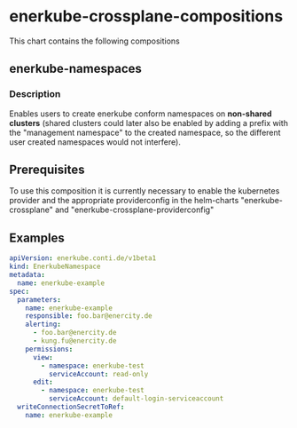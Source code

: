 # enerkube-crossplane-compositions

This chart contains the following compositions

## enerkube-namespaces

### Description

Enables users to create enerkube conform namespaces on **non-shared clusters** (shared clusters could later also be enabled by adding a prefix with the "management namespace" to the created namespace, so the different user created namespaces would not interfere). 

## Prerequisites
To use this composition it is currently necessary to enable the kubernetes provider and the appropriate providerconfig in the helm-charts "enerkube-crossplane" and "enerkube-crossplane-providerconfig"

## Examples

```yaml
apiVersion: enerkube.conti.de/v1beta1
kind: EnerkubeNamespace
metadata:
  name: enerkube-example
spec:
  parameters:
    name: enerkube-example
    responsible: foo.bar@enercity.de
    alerting:
      - foo.bar@enercity.de
      - kung.fu@enercity.de
    permissions:
      view:
        - namespace: enerkube-test
          serviceAccount: read-only
      edit:
        - namespace: enerkube-test
          serviceAccount: default-login-serviceaccount
  writeConnectionSecretToRef:
    name: enerkube-example
```
